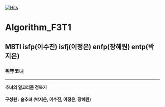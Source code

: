 [![Hits](https://hits.seeyoufarm.com/api/count/incr/badge.svg?url=https%3A%2F%2Fgithub.com%2Fzeun0725%2FAlgorithm_F3T1&count_bg=%23D11B1B&title_bg=%23B31F1F&icon=skyliner.svg&icon_color=%23FFFFFF&title=visits&edge_flat=false)](https://hits.seeyoufarm.com)






# Algorithm_F3T1 
## MBTI isfp(이수진) isfj(이정은) enfp(장혜원) entp(박지은)  
### 취뿌코녀  
***
__추녀의 알고리즘 정복기__  
#### 구성원 : 술추녀 (박지은, 이수진, 이정은, 장혜원)
